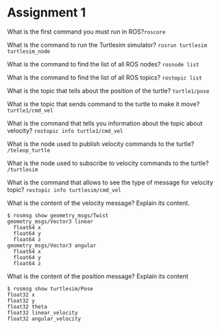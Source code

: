 # Assignment 1

What is the first command you must run in ROS?`roscore`

What is the command to run the Turtlesim simulator? `rosrun turtlesim turtlesim_node`

What is the command to find the list of all ROS nodes? `rosnode list`

What is the command to find the list of all ROS topics? `rostopic list`

What is the topic that tells about the position of the turtle? `turtle1/pose`

What is the topic that sends command to the turtle to make it move? `turtle1/cmd_vel`

What is the command that tells you information about the topic about velocity? `rostopic info turtle1/cmd_vel`

What is the node used to publish velocity commands to the turtle? `/teleop_turtle`

What is the node used to subscribe to velocity commands to the turtle? `/turtlesim`

What is the command that allows to see the type of message for velocity topic? `rostopic info turtlesim/cmd_vel`

What is the content of the velocity message? Explain its content. 

````
$ rosmsg show geometry_msgs/Twist
geometry_msgs/Vector3 linear
  float64 x
  float64 y
  float64 z
geometry_msgs/Vector3 angular
  float64 x
  float64 y
  float64 z 
````

What is the content of the position message? Explain its content

```
$ rosmsg show turtlesim/Pose
float32 x
float32 y
float32 theta
float32 linear_velocity
float32 angular_velocity
```

